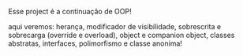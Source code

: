 Esse project é a continuação de OOP!

aqui veremos: herança, modificador de visibilidade, sobrescrita e sobrecarga (override e overload), object e companion object,
classes abstratas, interfaces, polimorfismo e classe anonima!